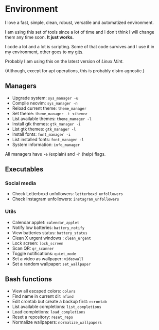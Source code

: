 # Environment

I love a fast, simple, clean, robust, versatile and automatized environment.

I am using this set of tools since a lot of time and I don't think I will change them any time soon. **It just works.**

I code a lot and a lot is scripting. Some of that code survives and I use it in my environment, other goes to my [gits](https://gist.github.com/pablos123).

Probably I am using this on the latest version of _Linux Mint_.

\(Although, except for apt operations, this is probably distro agnostic.\)

## Managers

- Upgrade system: `sys_manager -u`
- Compile neovim: `sys_manager -n`
- Reload current theme: `theme_manager`
- Set theme: `theme_manager -t <theme>`
- List available themes: `theme_manager -l`
- Install gtk themes: `gtk_manager -i`
- List gtk themes: `gtk_manager -l`
- Install fonts: `font_manager -i`
- List installed fonts: `font_manager -l`
- System information: `info_manager`

All managers have `-e` (explain) and `-h` (help) flags.

## Executables

### Social media

- Check Letterboxd unfollowers: `letterboxd_unfollowers`
- Check Instagram unfollowers: `instagram_unfollowers`

### Utils

- Calendar applet: `calendar_applet`
- Notify low batteries: `battery_notify`
- View batteries status: `battery_status`
- Clean X urgent windows : `clean_urgent`
- Lock screen: `lock_screen`
- Scan QR: `qr_scanner`
- Toggle notifications: `quiet_mode`
- Set a video as wallpaper: `videowall`
- Set a random wallpaper: `set_wallpaper`

## Bash functions

- View all escaped colors: `colors`
- Find name in current dir: `nfind`
- Edit crontab but create a backup first: `ecrontab`
- List available completions: `list_completions`
- Load completions: `load_completions`
- Reset a repository: `reset_repo`
- Normalize wallpapers: `normalize_wallpapers`
